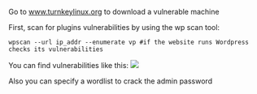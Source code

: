 Go to www.turnkeylinux.org to download a vulnerable machine

First, scan for plugins vulnerabilities by using the wp scan tool:
````
wpscan --url ip_addr --enumerate vp #if the website runs Wordpress checks its vulnerabilities
````

You can find vulnerabilities like this:
![](./img/wordpress.png)

Also you can specify a wordlist to crack the admin password